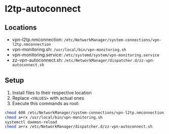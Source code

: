 # l2tp-autoconnect

## Locations

- vpn-l2tp.nmconnection: `/etc/NetworkManager/system-connections/vpn-l2tp.nmconnection`
- vpn-monitoring.sh: `/usr/local/bin/vpn-monitoring.sh`
- vpn-monitoring.service: `/etc/systemd/system/vpn-monitoring.service`
- zz-vpn-autoconnect.sh: `/etc/NetworkManager/dispatcher.d/zz-vpn-autoconnect.sh`

## Setup

1. Install files to their respective location
1. Replace `<VALUES>` with actual ones
1. Execute this commands as root:

```sh
chmod 600 /etc/NetworkManager/system-connections/vpn-l2tp.nmconnection
chmod a+rx /usr/local/bin/vpn-monitoring.sh
systemctl daemon-reload
chmod a+rx /etc/NetworkManager/dispatcher.d/zz-vpn-autoconnect.sh
```
